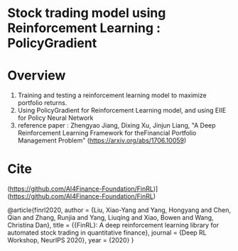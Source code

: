 # Stock trading model using Reinforcement Learning : PolicyGradient

# Overview
1. Training and testing a reinforcement learning model to maximize portfolio returns.
2. Using PolicyGradient for Reinforcement Learning model, and using EIIE for Policy Neural Network
3. reference paper : Zhengyao Jiang, Dixing Xu, Jinjun Liang, "A Deep Reinforcement Learning Framework for theFinancial Portfolio Management Problem"
   (https://arxiv.org/abs/1706.10059)

# Cite
(https://github.com/AI4Finance-Foundation/FinRL)](https://github.com/AI4Finance-Foundation/FinRL)

@article{finrl2020,
    author  = {Liu, Xiao-Yang and Yang, Hongyang and Chen, Qian and Zhang, Runjia and Yang, Liuqing and Xiao, Bowen and Wang, Christina Dan},
    title   = {{FinRL}: A deep reinforcement learning library for automated stock trading in quantitative finance},
    journal = {Deep RL Workshop, NeurIPS 2020},
    year    = {2020}
}
